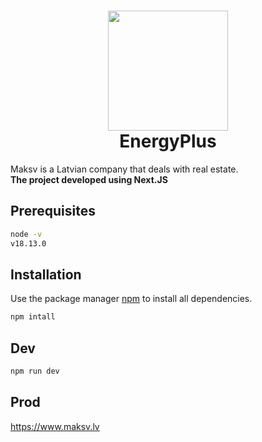 <h1 align="center">
    <img width="192" height="192" src="./public/favicon.ico" alt=""><br>
    EnergyPlus
</h1>

Maksv is a Latvian company that deals with real estate.
<br>**The project developed using Next.JS**

## Prerequisites

```cmd
node -v
v18.13.0
```

## Installation

Use the package manager [npm](https://docs.npmjs.com/downloading-and-installing-node-js-and-npm) to install all dependencies.

```cmd
npm intall
```

## Dev

```cmd
npm run dev
```

## Prod

https://www.maksv.lv
